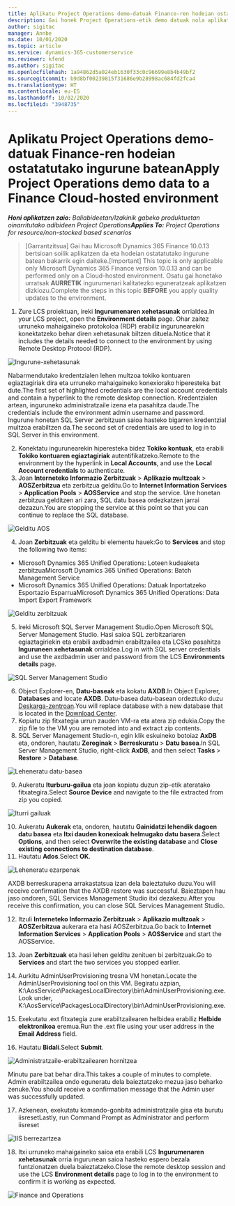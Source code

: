 ```yaml
---
title: Aplikatu Project Operations demo-datuak Finance-ren hodeian ostatatutako ingurune batean
description: Gai honek Project Operations-etik demo datuak nola aplikatu azaltzen du Dynamics 365 Finance hodeian ostatatutako ingurunea.
author: sigitac
manager: Annbe
ms.date: 10/01/2020
ms.topic: article
ms.service: dynamics-365-customerservice
ms.reviewer: kfend
ms.author: sigitac
ms.openlocfilehash: 1a94862d5a024eb1630f33c0c96699e8b4b49bf2
ms.sourcegitcommit: b9d8bf00239815f31686e9b28998ac684fd2fca4
ms.translationtype: HT
ms.contentlocale: eu-ES
ms.lasthandoff: 10/02/2020
ms.locfileid: "3948735"
---
```

# <a name="apply-project-operations-demo-data-to-a-finance-cloud-hosted-environment"></a><span data-ttu-id="6b700-103">Aplikatu Project Operations demo-datuak Finance-ren hodeian ostatatutako ingurune batean</span><span class="sxs-lookup"><span data-stu-id="6b700-103">Apply Project Operations demo data to a Finance Cloud-hosted environment</span></span>

<span data-ttu-id="6b700-104">_**Honi aplikatzen zaio:** Baliabideetan/Izakinik gabeko produktuetan oinarritutako adibideen Project Operations_</span><span class="sxs-lookup"><span data-stu-id="6b700-104">_**Applies To:** Project Operations for resource/non-stocked based scenarios_</span></span>

><span data-ttu-id="6b700-105">[Garrantzitsua] Gai hau Microsoft Dynamics 365 Finance 10.0.13 bertsioan soilik aplikatzen da eta hodeian ostatatutako ingurune batean bakarrik egin daiteke.</span><span class="sxs-lookup"><span data-stu-id="6b700-105">[Important] This topic is only applicable only Microsoft Dynamics 365 Finance version 10.0.13 and can be performed only on a Cloud-hosted environment.</span></span> <span data-ttu-id="6b700-106">Osatu gai honetako urratsak **AURRETIK** ingurumenari kalitatezko eguneratzeak aplikatzen dizkiozu.</span><span class="sxs-lookup"><span data-stu-id="6b700-106">Complete the steps in this topic **BEFORE** you apply quality updates to the environment.</span></span>

1. <span data-ttu-id="6b700-107">Zure LCS proiektuan, ireki **Ingurumenaren xehetasunak** orrialdea.</span><span class="sxs-lookup"><span data-stu-id="6b700-107">In your LCS project, open the **Environment details** page.</span></span> <span data-ttu-id="6b700-108">Ohar zaitez urruneko mahaigaineko protokoloa (RDP) erabiliz ingurunearekin konektatzeko behar diren xehetasunak biltzen dituela.</span><span class="sxs-lookup"><span data-stu-id="6b700-108">Notice that it includes the details needed to connect to the environment by using Remote Desktop Protocol (RDP).</span></span>

![ Ingurune-xehetasunak](./media/1EnvironmentDetails.png)

<span data-ttu-id="6b700-110">Nabarmendutako kredentzialen lehen multzoa tokiko kontuaren egiaztagiriak dira eta urruneko mahaigaineko konexiorako hiperesteka bat dute.</span><span class="sxs-lookup"><span data-stu-id="6b700-110">The first set of highlighted credentials are the local account credentials and contain a hyperlink to the remote desktop connection.</span></span> <span data-ttu-id="6b700-111">Kredentzialen artean, inguruneko administratzaile izena eta pasahitza daude.</span><span class="sxs-lookup"><span data-stu-id="6b700-111">The credentials include the environment admin username and password.</span></span> <span data-ttu-id="6b700-112">Ingurune honetan SQL Server zerbitzuan saioa hasteko bigarren kredentzial multzoa erabiltzen da.</span><span class="sxs-lookup"><span data-stu-id="6b700-112">The second set of credentials are used to log in to SQL Server in this environment.</span></span>

2. <span data-ttu-id="6b700-113">Konektatu ingurunearekin hiperesteka bidez **Tokiko kontuak**, eta erabili **Tokiko kontuaren egiaztagiriak** autentifikatzeko.</span><span class="sxs-lookup"><span data-stu-id="6b700-113">Remote to the environment by the hyperlink in **Local Accounts**, and use the **Local Account credentials** to authenticate.</span></span>
3. <span data-ttu-id="6b700-114">Joan **Interneteko Informazio Zerbitzuak** > **Aplikazio multzoak** > **AOSZerbitzua** eta zerbitzua gelditu.</span><span class="sxs-lookup"><span data-stu-id="6b700-114">Go to **Internet Information Services** > **Application Pools** > **AOSService** and stop the service.</span></span> <span data-ttu-id="6b700-115">Une honetan zerbitzua gelditzen ari zara, SQL datu basea ordezkatzen jarrai dezazun.</span><span class="sxs-lookup"><span data-stu-id="6b700-115">You are stopping the service at this point so that you can continue to replace the SQL database.</span></span>

![Gelditu AOS](./media/2StopAOS.png)

4. <span data-ttu-id="6b700-117">Joan **Zerbitzuak** eta gelditu bi elementu hauek:</span><span class="sxs-lookup"><span data-stu-id="6b700-117">Go to **Services** and stop the following two items:</span></span>

- <span data-ttu-id="6b700-118">Microsoft Dynamics 365 Unified Operations: Loteen kudeaketa zerbitzua</span><span class="sxs-lookup"><span data-stu-id="6b700-118">Microsoft Dynamics 365 Unified Operations: Batch Management Service</span></span>
- <span data-ttu-id="6b700-119">Microsoft Dynamics 365 Unified Operations: Datuak Inportatzeko Esportazio Esparrua</span><span class="sxs-lookup"><span data-stu-id="6b700-119">Microsoft Dynamics 365 Unified Operations: Data Import Export Framework</span></span>

![Gelditu zerbitzuak](./media/3StopServices.png)

5. <span data-ttu-id="6b700-121">Ireki Microsoft SQL Server Management Studio.</span><span class="sxs-lookup"><span data-stu-id="6b700-121">Open Microsoft SQL Server Management Studio.</span></span> <span data-ttu-id="6b700-122">Hasi saioa SQL zerbitzariaren egiaztagiriekin eta erabili axdbadmin erabiltzailea eta LCSko pasahitza **Inguruneen xehetasunak** orrialdea.</span><span class="sxs-lookup"><span data-stu-id="6b700-122">Log in with SQL server credentials and use the axdbadmin user and password from the LCS **Environments details** page.</span></span>

![SQL Server Management Studio](./media/4SSMS.png)

6. <span data-ttu-id="6b700-124">Object Explorer-en, **Datu-baseak** eta kokatu **AXDB**.</span><span class="sxs-lookup"><span data-stu-id="6b700-124">In Object Explorer, **Databases** and locate **AXDB**.</span></span> <span data-ttu-id="6b700-125">Datu-basea datu-basean ordeztuko duzu [Deskarga-zentroan](https://download.microsoft.com/download/1/a/3/1a314bd2-b082-4a87-abdc-1ba26c92b63d/ProjOpsDemoDataFOGARelease.zip).</span><span class="sxs-lookup"><span data-stu-id="6b700-125">You will replace database with a new database that is located in the [Download Center](https://download.microsoft.com/download/1/a/3/1a314bd2-b082-4a87-abdc-1ba26c92b63d/ProjOpsDemoDataFOGARelease.zip).</span></span> 
7. <span data-ttu-id="6b700-126">Kopiatu zip fitxategia urrun zauden VM-ra eta atera zip edukia.</span><span class="sxs-lookup"><span data-stu-id="6b700-126">Copy the zip file to the VM you are remoted into and extract zip contents.</span></span>
8. <span data-ttu-id="6b700-127">SQL Server Management Studio-n, egin klik eskuineko botoiaz **AxDB** eta, ondoren, hautatu **Zereginak** > **Berreskuratu** > **Datu basea**.</span><span class="sxs-lookup"><span data-stu-id="6b700-127">In SQL Server Management Studio, right-click **AxDB**, and then select **Tasks** > **Restore** > **Database**.</span></span>

![Leheneratu datu-basea](./media/5RestoreDatabase.png)

9. <span data-ttu-id="6b700-129">Aukeratu **Iturburu-gailua** eta joan kopiatu duzun zip-etik ateratako fitxategira.</span><span class="sxs-lookup"><span data-stu-id="6b700-129">Select **Source Device** and navigate to the file extracted from zip you copied.</span></span>

![Iturri gailuak](./media/6SourceDevice.png)

10. <span data-ttu-id="6b700-131">Aukeratu **Aukerak** eta, ondoren, hautatu **Gainidatzi lehendik dagoen datu basea** eta **Itxi dauden konexioak helmugako datu basera**.</span><span class="sxs-lookup"><span data-stu-id="6b700-131">Select **Options**, and then select **Overwrite the existing database** and **Close existing connections to destination database**.</span></span> 
11. <span data-ttu-id="6b700-132">Hautatu **Ados**.</span><span class="sxs-lookup"><span data-stu-id="6b700-132">Select **OK**.</span></span>

![Leheneratu ezarpenak](./media/7RestoreSetting.png)

<span data-ttu-id="6b700-134">AXDB berreskurapena arrakastatsua izan dela baieztatuko duzu.</span><span class="sxs-lookup"><span data-stu-id="6b700-134">You will receive confirmation that the AXDB restore was successful.</span></span> <span data-ttu-id="6b700-135">Baieztapen hau jaso ondoren, SQL Services Management Studio itxi dezakezu.</span><span class="sxs-lookup"><span data-stu-id="6b700-135">After you receive this confirmation, you can close SQL Services Management Studio.</span></span>

12. <span data-ttu-id="6b700-136">Itzuli **Interneteko Informazio Zerbitzuak** > **Aplikazio multzoak** > **AOSZerbitzua** aukerara eta hasi AOSZerbitzua.</span><span class="sxs-lookup"><span data-stu-id="6b700-136">Go back to **Internet Information Services** > **Application Pools** > **AOSService** and start the AOSService.</span></span>
13. <span data-ttu-id="6b700-137">Joan **Zerbitzuak** eta hasi lehen gelditu zenituen bi zerbitzuak.</span><span class="sxs-lookup"><span data-stu-id="6b700-137">Go to **Services** and start the two services you stopped earlier.</span></span>

14. <span data-ttu-id="6b700-138">Aurkitu AdminUserProvisioning tresna VM honetan.</span><span class="sxs-lookup"><span data-stu-id="6b700-138">Locate the AdminUserProvisioning tool on this VM.</span></span> <span data-ttu-id="6b700-139">Begiratu azpian, K:\AosService\PackagesLocalDirectory\bin\AdminUserProvisioning.exe.</span><span class="sxs-lookup"><span data-stu-id="6b700-139">Look under, K:\AosService\PackagesLocalDirectory\bin\AdminUserProvisioning.exe.</span></span>
15. <span data-ttu-id="6b700-140">Exekutatu .ext fitxategia zure erabiltzailearen helbidea erabiliz **Helbide elektronikoa** eremua.</span><span class="sxs-lookup"><span data-stu-id="6b700-140">Run the .ext file using your user address in the **Email Address** field.</span></span> 
16. <span data-ttu-id="6b700-141">Hautatu **Bidali**.</span><span class="sxs-lookup"><span data-stu-id="6b700-141">Select **Submit**.</span></span>

![Administratzaile-erabiltzailearen hornitzea](./media/8AdminUserProvisioning.png)

<span data-ttu-id="6b700-143">Minutu pare bat behar dira.</span><span class="sxs-lookup"><span data-stu-id="6b700-143">This takes a couple of minutes to complete.</span></span> <span data-ttu-id="6b700-144">Admin erabiltzailea ondo eguneratu dela baieztatzeko mezua jaso beharko zenuke.</span><span class="sxs-lookup"><span data-stu-id="6b700-144">You should receive a confirmation message that the Admin user was successfully updated.</span></span>

17. <span data-ttu-id="6b700-145">Azkenean, exekutatu komando-gonbita administratzaile gisa eta burutu iisreset</span><span class="sxs-lookup"><span data-stu-id="6b700-145">Lastly, run Command Prompt as Administrator and perform iisreset</span></span>

![IIS berrezartzea](./media/9IISReset.png)

18. <span data-ttu-id="6b700-147">Itxi urruneko mahaigaineko saioa eta erabili LCS **Ingurumenaren xehetasunak** orria ingurunean saioa hasteko espero bezala funtzionatzen duela baieztatzeko.</span><span class="sxs-lookup"><span data-stu-id="6b700-147">Close the remote desktop session and use the LCS **Environment details** page to log in to the environment to confirm it is working as expected.</span></span>

![Finance and Operations](./media/10FinanceAndOperations.png)
